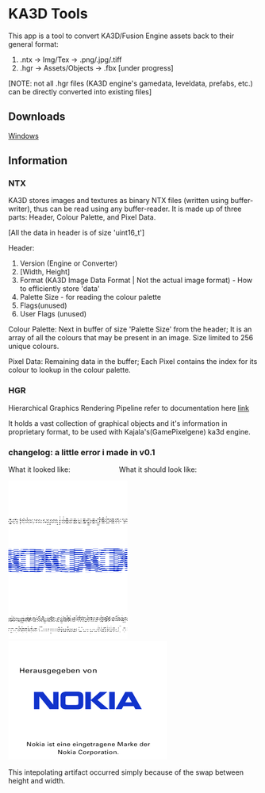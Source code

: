 # KA3D Tools
This app is a tool to convert KA3D/Fusion Engine assets back to their general format:

1. .ntx -> Img/Tex -> .png/.jpg/.tiff
2. .hgr -> Assets/Objects -> .fbx [under progress]

[NOTE: not all .hgr files (KA3D engine's gamedata, leveldata, prefabs, etc.) can be directly converted into existing files]

## Downloads
[Windows](https://github.com/sb-nes/KA3D_Tools/releases/tag/v0.1.5-beta-release)

## Information
### NTX
KA3D stores images and textures as binary NTX files (written using buffer-writer), thus can be read using any buffer-reader.
It is made up of three parts: Header, Colour Palette, and Pixel Data.

[All the data in header is of size 'uint16_t']

Header: 
1. Version (Engine or Converter)
2. [Width, Height]
3. Format (KA3D Image Data Format | Not the actual image format) - How to efficiently store 'data'
4. Palette Size - for reading the colour palette
5. Flags(unused)
6. User Flags (unused)

Colour Palette: Next in buffer of size 'Palette Size' from the header; It is an array of all the colours that may be present in an image. Size limited to 256 unique colours.

Pixel Data: Remaining data in the buffer; Each Pixel contains the index for its colour to lookup in the colour palette.

### HGR
Hierarchical Graphics Rendering Pipeline
refer to documentation here [link](https://github.com/pent0/ka3d/blob/master/docs/KA3D%20hgr%20file%20format.doc)

It holds a vast collection of graphical objects and it's information in proprietary format, to be used with Kajala's(GamePixelgene) ka3d engine.



### changelog: a little error i made in v0.1

What it looked like: &nbsp; &nbsp; &nbsp; &nbsp; &nbsp; &nbsp; &nbsp; &nbsp; &nbsp; &nbsp; &nbsp; &nbsp; What it should look like:

![Error Png](./Files/nokia_splash_de_error.png)
![Fixed Png](./Files/nokia_splash_de_fixed.png)

This intepolating artifact occurred simply because of the swap between height and width.
